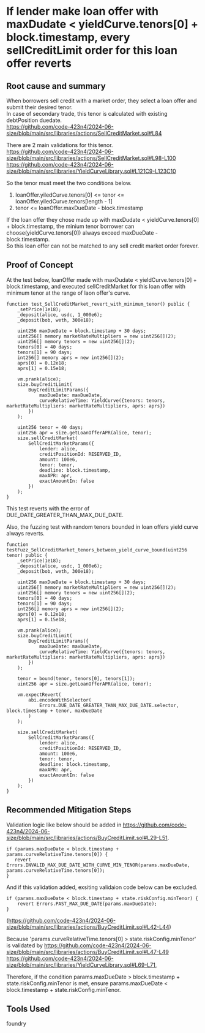 # If lender make loan offer with maxDudate < yieldCurve.tenors[0] + block.timestamp, every sellCreditLimit order for this loan offer reverts

## Root cause and summary

When borrowers sell credit with a market order, they select a loan offer and submit their desired tenor.</br>
In case of secondary trade, this tenor is calculated with existing debtPosition duedate.</br>
https://github.com/code-423n4/2024-06-size/blob/main/src/libraries/actions/SellCreditMarket.sol#L84

There are 2 main validations for this tenor.</br>
https://github.com/code-423n4/2024-06-size/blob/main/src/libraries/actions/SellCreditMarket.sol#L98-L100</br>
https://github.com/code-423n4/2024-06-size/blob/main/src/libraries/YieldCurveLibrary.sol#L121C9-L123C10

So the tenor must meet the two conditions below.

1. loanOffer.yiledCurve.tenors[0] <= tenor <= loanOffer.yiledCurve.tenors[length - 1]
2. tenor <= loanOffer.maxDueDate - block.timestamp

If the loan offer they chose made up with maxDudate < yieldCurve.tenors[0] + block.timestamp,
the minium tenor borrower can choose(yieldCurve.tenors[0]) always exceed maxDueDate - block.timestamp.</br>
So this loan offer can not be matched to any sell credit market order forever.

## Proof of Concept

At the test below, loanOffer made with maxDudate < yieldCurve.tenors[0] + block.timestamp,
and executed sellCreditMarket for this loan offer with minimum tenor at the range of laon offer's curve.

```
function test_SellCreditMarket_revert_with_minimum_tenor() public {
    _setPrice(1e18);
    _deposit(alice, usdc, 1_000e6);
    _deposit(bob, weth, 300e18);

    uint256 maxDueDate = block.timestamp + 30 days;
    uint256[] memory marketRateMultipliers = new uint256[](2);
    uint256[] memory tenors = new uint256[](2);
    tenors[0] = 40 days;
    tenors[1] = 90 days;
    int256[] memory aprs = new int256[](2);
    aprs[0] = 0.12e18;
    aprs[1] = 0.15e18;

    vm.prank(alice);
    size.buyCreditLimit(
        BuyCreditLimitParams({
            maxDueDate: maxDueDate,
            curveRelativeTime: YieldCurve({tenors: tenors, marketRateMultipliers: marketRateMultipliers, aprs: aprs})
        })
    );

    uint256 tenor = 40 days;
    uint256 apr = size.getLoanOfferAPR(alice, tenor);
    size.sellCreditMarket(
        SellCreditMarketParams({
            lender: alice,
            creditPositionId: RESERVED_ID,
            amount: 100e6,
            tenor: tenor,
            deadline: block.timestamp,
            maxAPR: apr,
            exactAmountIn: false
        })
    );
}
```

This test reverts with the error of DUE_DATE_GREATER_THAN_MAX_DUE_DATE.

Also, the fuzzing test with random tenors bounded in loan offers yield curve always reverts.

```
function testFuzz_SellCreditMarket_tenors_between_yield_curve_bound(uint256 tenor) public {
    _setPrice(1e18);
    _deposit(alice, usdc, 1_000e6);
    _deposit(bob, weth, 300e18);

    uint256 maxDueDate = block.timestamp + 30 days;
    uint256[] memory marketRateMultipliers = new uint256[](2);
    uint256[] memory tenors = new uint256[](2);
    tenors[0] = 40 days;
    tenors[1] = 90 days;
    int256[] memory aprs = new int256[](2);
    aprs[0] = 0.12e18;
    aprs[1] = 0.15e18;

    vm.prank(alice);
    size.buyCreditLimit(
        BuyCreditLimitParams({
            maxDueDate: maxDueDate,
            curveRelativeTime: YieldCurve({tenors: tenors, marketRateMultipliers: marketRateMultipliers, aprs: aprs})
        })
    );

    tenor = bound(tenor, tenors[0], tenors[1]);
    uint256 apr = size.getLoanOfferAPR(alice, tenor);

    vm.expectRevert(
        abi.encodeWithSelector(
            Errors.DUE_DATE_GREATER_THAN_MAX_DUE_DATE.selector, block.timestamp + tenor, maxDueDate
        )
    );

    size.sellCreditMarket(
        SellCreditMarketParams({
            lender: alice,
            creditPositionId: RESERVED_ID,
            amount: 100e6,
            tenor: tenor,
            deadline: block.timestamp,
            maxAPR: apr,
            exactAmountIn: false
        })
    );
}
```

## Recommended Mitigation Steps

Validation logic like below should be added in https://github.com/code-423n4/2024-06-size/blob/main/src/libraries/actions/BuyCreditLimit.sol#L29-L51.

```
if (params.maxDueDate < block.timestamp + params.curveRelativeTime.tenors[0]) {
   revert Errors.INVALID_MAX_DUE_DATE_WITH_CURVE_MIN_TENOR(params.maxDueDate, params.curveRelativeTime.tenors[0]);
}
```

And if this validation added, exsiting validaion code below can be excluded.

```
if (params.maxDueDate < block.timestamp + state.riskConfig.minTenor) {
    revert Errors.PAST_MAX_DUE_DATE(params.maxDueDate);
}
```

(https://github.com/code-423n4/2024-06-size/blob/main/src/libraries/actions/BuyCreditLimit.sol#L42-L44)

Because 'params.curveRelativeTime.tenors[0] > state.riskConfig.minTenor' is validated by
https://github.com/code-423n4/2024-06-size/blob/main/src/libraries/actions/BuyCreditLimit.sol#L47-L49
https://github.com/code-423n4/2024-06-size/blob/main/src/libraries/YieldCurveLibrary.sol#L69-L71,

Therefore, if the condition params.maxDueDate > block.timestamp + state.riskConfig.minTenor is met,
ensure params.maxDueDate < block.timestamp + state.riskConfig.minTenor.

## Tools Used

foundry
